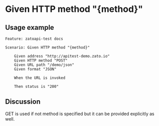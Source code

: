 
Given HTTP method "{method}"
=============================================================================================================

Usage example
-------------

```
Feature: zatoapi-test docs

Scenario: Given HTTP method "{method}"

    Given address "http://apitest-demo.zato.io"
    Given HTTP method "POST"
    Given URL path "/demo/json"
    Given format "JSON"

    When the URL is invoked

    Then status is "200"
```

Discussion
----------

GET is used if not method is specified but it can be provided explicitly as well.